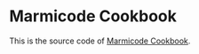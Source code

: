 # Marmicode Cookbook

This is the source code of [Marmicode Cookbook](https://cookbook.marmicode.io).
